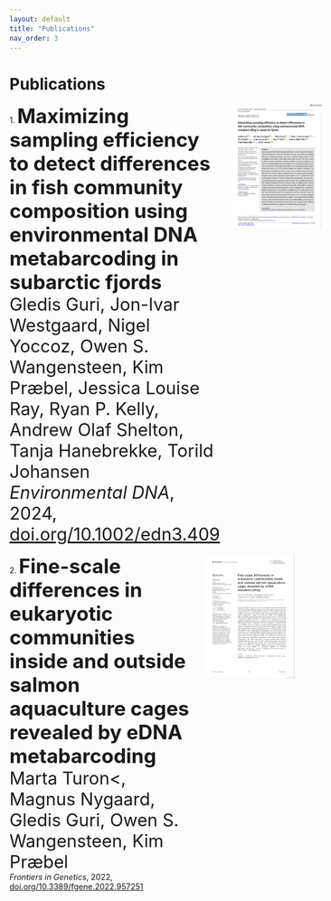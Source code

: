 ```yaml
---
layout: default
title: "Publications"
nav_order: 3
---
```


# Publications

<div style="display: flex; justify-content: space-between; align-items: flex-start;">

<div style="flex: 1;">
1. <b style="font-size: 2.5em;">Maximizing sampling efficiency to detect differences in fish community composition using environmental DNA metabarcoding in subarctic fjords</b><br>
   <span style="font-size: 2.2em;">Gledis Guri, Jon-Ivar Westgaard, Nigel Yoccoz, Owen S. Wangensteen, Kim Præbel, Jessica Louise Ray, Ryan P. Kelly, Andrew Olaf Shelton, Tanja Hanebrekke, Torild Johansen</span><br>
   <span style="font-size: 2.2em;"><i>Environmental DNA</i>, 2024, <a href="https://onlinelibrary.wiley.com/doi/full/10.1002/edn3.409" target="_blank">doi.org/10.1002/edn3.409</span></a>
</div>

<a href="assets/pdf/Environmental DNA - 2023 - Guri - Maximizing sampling efficiency to detect differences in fish community composition using.pdf" target="_blank" style="flex-shrink: 0;">
   <img src="assets/images/Maximizing_thumbnail.jpg" alt="Environmental DNA PDF" style="width: 160px; height: 220px; margin-left: 20px;">
</a>

</div>

<br>

<div style="display: flex; justify-content: space-between; align-items: flex-start;">

<div style="flex: 1;">
2. <b style="font-size: 2.5em;">Fine-scale differences in eukaryotic communities inside and outside salmon aquaculture cages revealed by eDNA metabarcoding</b><br>
   <span style="font-size: 2.2em;">Marta Turon<, Magnus Nygaard, Gledis Guri, Owen S. Wangensteen, Kim Præbel</span><br>
   <i>Frontiers in Genetics</i>, 2022, <a href="https://www.frontiersin.org/journals/genetics/articles/10.3389/fgene.2022.957251/full" target="_blank">doi.org/10.3389/fgene.2022.957251</a>

</div>

<a href="Frontieers in genetic - 2022 - Turon - Fine-scale differences in eukaryotic communities inside and outside salmon aquaculture cages revealed by eDNA metabarcoding.pdf" target="_blank" style="flex-shrink: 0;">
   <img src="assets/images/Fine-scale_thumbnail.jpg" alt="Environmental DNA PDF" style="width: 160px; height: 220px; margin-left: 20px;">
</a>

</div>